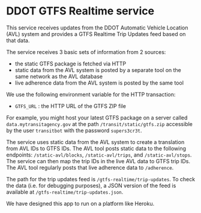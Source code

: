 DDOT GTFS Realtime service
==========================

This service receives updates from the DDOT Automatic Vehicle Location (AVL) system and provides a GTFS Realtime Trip Updates feed based on that data.

The service receives 3 basic sets of information from 2 sources:

- the static GTFS package is fetched via HTTP
- static data from the AVL system is posted by a separate tool on the same network as the AVL database
- live adherence data from the AVL system is posted by the same tool

We use the following environment variable for the HTTP transaction:

- `GTFS_URL` : the HTTP URL of the GTFS ZIP file

For example, you might host your latest GTFS package on a server called `data.mytransitagency.gov` at the path `/transit/static/gtfs.zip` accessible by the user `transitbot` with the password `supers3cr3t`.

The service uses static data from the AVL system to create a translation from AVL IDs to GTFS IDs. The AVL tool posts static data to the following endpoints: `/static-avl/blocks`, `/static-avl/trips`, and `/static-avl/stops`. The service can then map the trip IDs in the live AVL data to GTFS trip IDs. The AVL tool regularly posts that live adherence data to `/adherence`.

The path for the trip updates feed is `/gtfs-realtime/trip-updates`. To check the data (i.e. for debugging purposes), a JSON version of the feed is available at `/gtfs-realtime/trip-updates.json`.

We have designed this app to run on a platform like Heroku.
